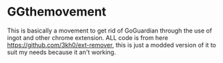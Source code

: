 # GGthemovement
This is basically a movement to get rid of GoGuardian through the use of ingot and other chrome extension.
ALL code is from here https://github.com/3kh0/ext-remover, this is just a modded version of it to suit my needs because it an't working. 
